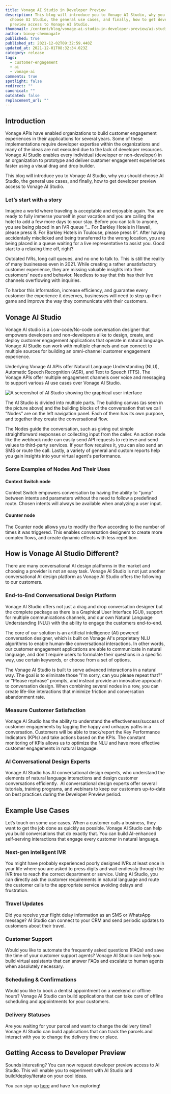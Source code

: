 ```yaml
---
title: Vonage AI Studio in Developer Preview
description: This blog will introduce you to Vonage AI Studio, why you should
  choose AI Studio, the general use cases, and finally, how to get developer
  preview access to Vonage AI Studio.
thumbnail: /content/blog/vonage-ai-studio-in-developer-preview/ai-studio_devpreview.png
author: binoy-chemmagate
published: true
published_at: 2021-12-02T09:32:59.440Z
updated_at: 2021-12-01T08:32:34.023Z
category: release
tags:
  - customer-engagement
  - ai
  - vonage-ai
comments: true
spotlight: false
redirect: ""
canonical: ""
outdated: false
replacement_url: ""
---
```

## Introduction

Vonage APIs have enabled organizations to build customer engagement experiences in their applications for several years. Some of these implementations require developer expertise within the organizations and many of the ideas are not executed due to the lack of developer resources. Vonage AI Studio enables every individual (developer or non-developer) in an organization to prototype and deliver customer engagement experiences faster using a visual drag and drop builder.  

This blog will introduce you to Vonage AI Studio, why you should choose AI Studio, the general use cases, and finally, how to get developer preview access to Vonage AI Studio.

### Let’s start with a story

Imagine a world where traveling is acceptable and enjoyable again. You are ready to fully immerse yourself in your vacation and you are calling the hotel to add a few more days to your stay. Before you can talk to anyone, you are being placed in an IVR queue “... For Barkley Hotels in Hawaii, please press 8. For Barkley Hotels in Toulouse, please press 9”. After having accidentally misclicked and being transferred to the wrong location, you are being placed in a queue waiting for a live representative to assist you. Good start to a relaxing time off, right? 

Outdated IVRs, long call queues, and no one to talk to. This is still the reality of many businesses even in 2021. While creating a rather unsatisfactory customer experience, they are missing valuable insights into their customers’ needs and behavior. Needless to say that this has their live channels overflowing with inquiries. 

To harbor this information, increase efficiency, and guarantee every customer the experience it deserves, businesses will need to step up their game and improve the way they communicate with their customers. 

## Vonage AI Studio

Vonage AI studio is a Low-code/No-code conversation designer that empowers developers and non-developers alike to design, create, and deploy customer engagement applications that operate in natural language. Vonage AI Studio can work with multiple channels and can connect to multiple sources for building an omni-channel customer engagement experience. 

<youtube id="Nx39OOoftDI"></youtube>

Underlying Vonage AI APIs offer Natural Language Understanding (NLU), Automatic Speech Recognition (ASR), and Text to Speech (TTS). The Vonage APIs offer multiple engagement channels over voice and messaging to support various AI use cases over Vonage AI Studio. 

![A screenshot of AI Studio showing the graphical user interface](https://lh6.googleusercontent.com/BSpvf0TrmL7WEPp-LrxQ6U-K-WrzYVP9vpiwg3_jnvQCqOVHvqo8TgFVdrnUszPt6Vuk7rS_AoaJeE0flKKNOHIg8Hg0mBLbd0g0E6F8clGT1FXZhjQsBimULrOew5Ed_H8oebaG "A screenshot of AI Studio showing the graphical user interface")

The AI Studio is divided into multiple parts. The building canvas (as seen in the picture above) and the building blocks of the conversation that we call “Nodes” are on the left navigation panel. Each of them has its own purpose, and together they create the conversational flow. 

The Nodes guide the conversation, such as giving out simple straightforward responses or collecting input from the caller. An action node like the webhook node can easily send API requests to retrieve and send values to third-party services. If your flow requires it, you can also send an SMS or route the call. Lastly, a variety of general and custom reports help you gain insights into your virtual agent's performance.

### Some Examples of Nodes And Their Uses

#### Context Switch node

Context Switch empowers conversation by having the ability to "jump" between intents and parameters without the need to follow a predefined route. Chosen intents will always be available when analyzing a user input.

#### Counter node

The Counter node allows you to modify the flow according to the number of times it was triggered. This enables conversation designers to create more complex flows, and create dynamic effects with less repetition.

## How is Vonage AI Studio Different?

There are many conversational AI design platforms in the market and choosing a provider is not an easy task. Vonage AI Studio is not just another conversational AI design platform as Vonage AI Studio offers the following to our customers. 

### End-to-End Conversational Design Platform

Vonage AI Studio offers not just a drag and drop conversation designer but the complete package as there is a Graphical User Interface (GUI), support for multiple communications channels, and our own Natural Language Understanding (NLU) with the ability to engage the customers end-to-end. 

The core of our solution is an artificial intelligence (AI) powered conversation designer, which is built on Vonage AI's proprietary NLU algorithms to enable human-like conversational interactions. In other words, our customer engagement applications are able to communicate in natural language, and don't require users to formulate their questions in a specific way, use certain keywords, or choose from a set of options.

The Vonage AI Studio is built to serve advanced interactions in a natural way. The goal is to eliminate those "I'm sorry, can you please repeat that?" or “Please rephrase” prompts, and instead provide an innovative approach to conversation design. When combining several nodes in a row, you can create life-like interactions that minimize friction and conversation abandonment rate.

### Measure Customer Satisfaction

Vonage AI Studio has the ability to understand the effectiveness/success of customer engagements by tagging the happy and unhappy paths in a conversation. Customers will be able to track/report the Key Performance Indicators (KPIs) and take actions based on the KPIs. The constant monitoring of KPIs allows us to optimize the NLU and have more effective customer engagements in natural language. 

### AI Conversational Design Experts

Vonage AI Studio has AI conversational design experts, who understand the elements of natural language interactions and design customer conversations efficiently.  AI conversational design experts offer several tutorials, training programs, and webinars to keep our customers up-to-date on best practices during the Developer Preview period. 

## Example Use Cases

Let’s touch on some use cases. When a customer calls a business, they want to get the job done as quickly as possible. Vonage AI Studio can help you build conversations that do exactly that. You can build AI-enhanced self-serving interactions that engage every customer in natural language. 

### Next-gen intelligent IVR

You might have probably experienced poorly designed IVRs at least once in your life where you are asked to press digits and wait endlessly through the IVR tree to reach the correct department or service. Using AI Studio, you can directly ask the customer requirements in natural language and route the customer calls to the appropriate service avoiding delays and frustration. 

### Travel Updates

Did you receive your flight delay information as an SMS or WhatsApp message? AI Studio can connect to your CRM and send periodic updates to customers about their travel. 

### Customer Support

Would you like to automate the frequently asked questions (FAQs) and save the time of your customer support agents? Vonage AI Studio can help you build virtual assistants that can answer FAQs and escalate to human agents when absolutely necessary. 

### Scheduling & Confirmations

Would you like to book a dentist appointment on a weekend or offline hours? Vonage AI Studio can build applications that can take care of offline scheduling and appointments for your customers. 

### Delivery Statuses 

Are you waiting for your parcel and want to change the delivery time? Vonage AI Studio can build applications that can track the parcels and interact with you to change the delivery time or place. 

## Getting Access to Developer Preview 

Sounds interesting? You can now request developer preview access to AI Studio. This will enable you to experiment with AI Studio and build/deploy/iterate on your cool ideas. 

You can sign up [here](https://forms.gle/VAPfL5rNZu8m1cw26) and have fun exploring!